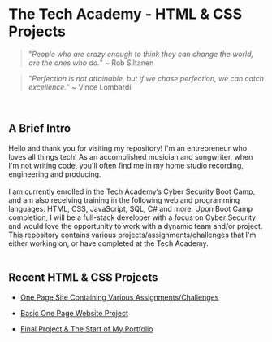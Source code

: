 # The Tech Academy - HTML & CSS Projects

>"*People who are crazy enough to think they can change the world, are the ones who do.*"  ~ Rob Siltanen

>"*Perfection is not attainable, but if we chase perfection, we can catch excellence.*"  ~ Vince Lombardi
<br>

## A Brief Intro

Hello and thank you for visiting my repository! I'm an entrepreneur who loves all things tech! As an accomplished musician and songwriter, when I'm not writing code, you'll often find me in my home studio recording, engineering and producing.
<br>
<br>
I am currently enrolled in the Tech Academy’s Cyber Security Boot Camp, and am also receiving training in the following web and programming languages: HTML, CSS, JavaScript, SQL, C# and more. Upon Boot Camp completion, I will be a full-stack developer with a focus on Cyber Security and would love the opportunity to work with a dynamic team and/or project. This repository contains various projects/assignments/challenges that I'm either working on, or have completed at the Tech Academy.
<br>
<br>

## Recent HTML &amp; CSS Projects


* [One Page Site Containing Various Assignments/Challenges](pn-cyber/html-and-css-projects/blob/github-assignment/pp_444-460_assignment-challenges.html)

* [Basic One Page Website Project](pn-cyber/html-and-css-projects/tree/github-assignment/basic-html-website-project)

* [Final Project & The Start of My Portfolio](pn-cyber/html-and-css-projects/tree/github-assignment/Final-Project)
